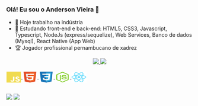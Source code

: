 ### Olá! Eu sou o Anderson Vieira 👋

- 🔭 Hoje trabalho na indústria
- 🌱 Estudando front-end e back-end: HTML5, CSS3, Javascript, Typescript, NodeJs (express/sequelize), Web Services, Banco de dados (Mysql), React Native (App Web)
- 🏆 Jogador profissional pernambucano de xadrez

<div align="center">
  <a href="https://github.com/AndersonVieiraDS">
  <img height="180em" src="https://github-readme-stats.vercel.app/api?username=AndersonVieiraDS&show_icons=true&theme=dracula&include_all_commits=true&count_private=true"/>
  <img height="180em" src="https://github-readme-stats.vercel.app/api/top-langs/?username=AndersonVieiraDS&layout=compact&langs_count=7&theme=dracula"/>
</div>
  
  <div style="display: inline_block"><br>
  <img align="center" alt="Anderson-Javascript" height="30" width="40" src="https://raw.githubusercontent.com/devicons/devicon/master/icons/javascript/javascript-plain.svg">
  <img align="center" alt="Anderson-HTML" height="30" width="40" src="https://raw.githubusercontent.com/devicons/devicon/master/icons/html5/html5-original.svg">
  <img align="center" alt="Anderson-CSS" height="30" width="40" src="https://raw.githubusercontent.com/devicons/devicon/master/icons/css3/css3-original.svg">
  <img align="center" alt="Anderson-NodeJs" height="30" width="40" src="https://raw.githubusercontent.com/devicons/devicon/master/icons/nodejs/nodejs-plain.svg">
  <img align="center" alt="Anderson-React" height="30" width="40" src="https://raw.githubusercontent.com/devicons/devicon/master/icons/react/react-original.svg">
</div>
  
  ##
  
  <div> 
  <a href="https://www.instagram.com/anddersonvieira/" target="_blank"><img src="https://img.shields.io/badge/-Instagram-%23E4405F?style=for-the-badge&logo=instagram&logoColor=white" target="_blank"></a>
  <a href="https://www.linkedin.com/in/anderson-vieira-99763527/" target="_blank"><img src="https://img.shields.io/badge/-LinkedIn-%230077B5?style=for-the-badge&logo=linkedin&logoColor=white" target="_blank"></a>
 
</div>
